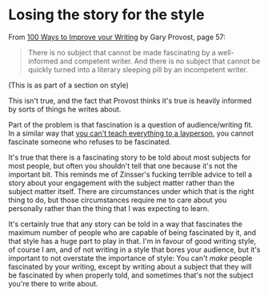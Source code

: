 # Losing the story for the style

From [100 Ways to Improve your Writing](https://amzn.to/2LYdFGs) by Gary Provost, page 57:

> There is no subject that cannot be made fascinating by a well-informed and competent writer. And there is no subject that cannot be quickly turned into a literary sleeping pill by an incompetent writer.

(This is as part of a section on style)

This isn't true, and the fact that Provost thinks it's true is heavily informed by sorts of things he writes about.

Part of the problem is that fascination is a question of audience/writing fit. In a similar way that [you can't teach everything to a layperson](https://notebook.drmaciver.com/posts/2020-03-08-08:53.html), you cannot fascinate someone who refuses to be fascinated.

It's true that there is a fascinating story to be told about most subjects for most people, but often you shouldn't tell that one because it's not the important bit.
This reminds me of Zinsser's fucking terrible advice to tell a story about your engagement with the subject matter rather than the subject matter itself. There are circumstances under which that is the right thing to do, but those circumstances require me to care about you personally rather than the thing that I was expecting to learn.

It's certainly true that any story can be told in a way that fascinates the maximum number of people who are capable of being fascinated by it, and that style has a huge part to play in that.
I'm in favour of good writing style, of course I am, and of not writing in a style that bores your audience, but it's important to not overstate the importance of style: You can't *make* people fascinated by your writing, except by writing about a subject that they will be fascinated by when properly told, and sometimes that's not the subject you're there to write about.
